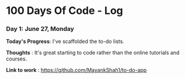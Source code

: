# 100 Days Of Code - Log

### Day 1: June 27, Monday

**Today's Progress**: I've scaffolded the to-do lists.

**Thoughts** : It's great starting to code rather than the online tutorials and courses.

**Link to work** : https://github.com/MayankShah1/to-do-app
